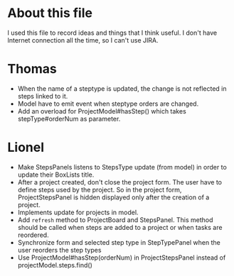 # About this file
I used this file to record ideas and things that I think useful. I don't have Internet connection all
the time, so I can't use JIRA.

# Thomas
- When the name of a steptype is updated, the change is not reflected in steps linked to it.
- Model have to emit event when steptype orders are changed.
- Add an overload for ProjectModel#hasStep() which takes stepType#orderNum as parameter.

# Lionel
- Make StepsPanels listens to StepsType update (from model) in order to update their BoxLists title.
- After a project created, don't close the project form. The user have to define steps used by the project. So in the project form, ProjectStepsPanel is hidden displayed only after the creation of a project.
- Implements update for projects in model.
- Add `refresh` method to ProjectBoard and StepsPanel. This method should be called when steps are added to a project or when tasks are reordered.
- Synchronize form and selected step type in StepTypePanel when the user reorders the step types
- Use ProjectModel#hasStep(orderNum) in ProjectStepsPanel instead of projectModel.steps.find()
